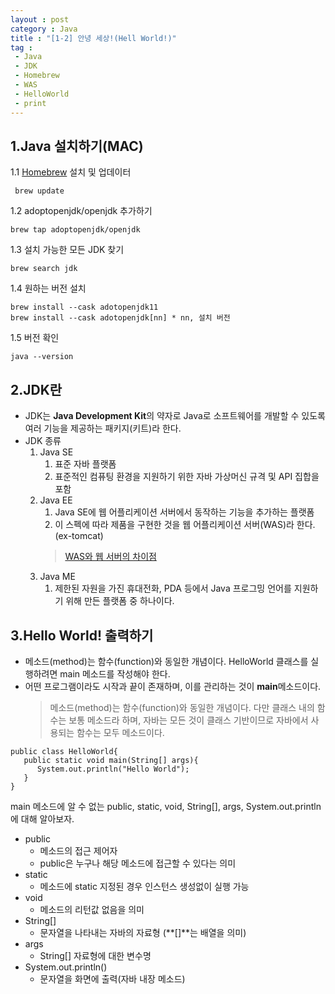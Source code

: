 ```yaml
---
layout : post
category : Java
title : "[1-2] 안녕 세상!(Hell World!)"
tag :
 - Java
 - JDK
 - Homebrew
 - WAS
 - HelloWorld
 - print
---
```

1.Java 설치하기(MAC)
---
 1.1 [Homebrew](https://brew.sh/index_ko) 설치 및 업데이터
  ```
   brew update
  ```
  1.2 adoptopenjdk/openjdk 추가하기 
 ```
 brew tap adoptopenjdk/openjdk
 ```
  1.3 설치 가능한 모든 JDK 찾기
  ```
  brew search jdk
  ```
  1.4 원하는 버전 설치
  ```
  brew install --cask adotopenjdk11
  brew install --cask adotopenjdk[nn] * nn, 설치 버전
  ```
  1.5 버전 확인 
  ```
  java --version
  ```

2.JDK란 
---
 * JDK는 **Java Development Kit**의 약자로 Java로 소프트웨어를 개발할 수 있도록 여러 기능을 제공하는 패키지(키트)라 한다.
 * JDK 종류
   1. Java SE
      1. 표준 자바 플랫폼
      2. 표준적인 컴퓨팅 환경을 지원하기 위한 자바 가상머신 규격 및 API 집합을 포함
   2. Java EE
      1. Java SE에 웹 어플리케이션 서버에서 동작하는 기능을 추가하는 플랫폼
      2. 이 스펙에 따라 제품을 구현한 것을 웹 어플리케이션 서버(WAS)라 한다.(ex-tomcat)
      > [WAS와 웹 서버의 차이점](http://sungbine.github.io/tech/post/2015/02/15/tomcat과%20apache의%20연동.html)
   3. Java ME
      1. 제한된 자원을 가진 휴대전화, PDA 등에서 Java 프로그밍 언어를 지원하기 위해 만든 플랫폼 중 하나이다.

3.Hello World! 출력하기  
---
 - 메소드(method)는 함수(function)와 동일한 개념이다. HelloWorld 클래스를 실행하려면 main 메소드를 작성해야 한다. 
 - 어떤 프로그램이라도 시작과 끝이 존재하며, 이를 관리하는 것이 **main**메소드이다. 
   > 메소드(method)는 함수(function)와 동일한 개념이다.
   > 다만 클래스 내의 함수는 보통 메소드라 하며, 자바는 모든 것이 클래스 기반이므로 자바에서 사용되는 함수는 모두 메소드이다.   
 
```
public class HelloWorld{
   public static void main(String[] args){
      System.out.println("Hello World");
   }
}    
```
main 메소드에 알 수 없는 public, static, void, String[], args, System.out.println에 대해 알아보자.

 * public
   * 메소드의 접근 제어자
   * public은 누구나 해당 메소드에 접근할 수 있다는 의미
 * static
   * 메소드에 static 지정된 경우 인스턴스 생성없이 실행 가능
 * void
   * 메소드의 리턴값 없음을 의미
 * String[] 
   * 문자열을 나타내는 자바의 자료형 (**[]**는 배열을 의미)
 * args 
   * String[] 자료형에 대한 변수명
 * System.out.println()
   * 문자열을 화면에 출력(자바 내장 메소드)